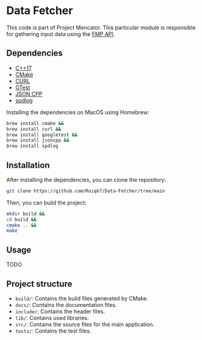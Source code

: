 # Data Fetcher

This code is part of Project Mencator. This particular module is responsible for gathering input data using the [FMP API](https://site.financialmodelingprep.com).

## Dependencies

* [C++17](https://en.cppreference.com/w/cpp/17)
* [CMake](https://cmake.org/)
* [CURL](https://curl.se/)
* [GTest](https://github.com/google/googletest)
* [JSON CPP](https://github.com/open-source-parsers/jsoncpp)
* [spdlog](https://github.com/gabime/spdlog)

Installing the dependencies on MacOS using Homebrew:

```bash
brew install cmake &&
brew install curl &&
brew install googletest &&
brew install jsoncpp &&
brew install spdlog
```

## Installation

After installing the dependencies, you can clone the repository:

```bash
git clone https://github.com/Roiqk7/Data-Fetcher/tree/main
```

Then, you can build the project:

```bash
mkdir build &&
cd build &&
cmake .. &&
make
```

## Usage

TODO

## Project structure

* `build/`: Contains the build files generated by CMake.
* `docs/`: Contains the documentation files.
* `include/`: Contains the header files.
* `lib/`: Contains used libraries.
* `src/`: Contains the source files for the main application.
* `tests/`: Contains the test files.
